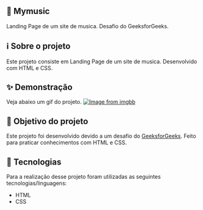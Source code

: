 ## 📀 Mymusic
Landing Page de um site de musica. Desafio do GeeksforGeeks.

## ℹ Sobre o projeto 
Este projeto consiste em Landing Page de um site de musica. Desenvolvido com HTML e CSS.

## ✨ Demonstração    
Veja abaixo um gif do projeto.
[![Image from imgbb](https://i.ibb.co/2PHhnWQ/Captura-da-Web-10-9-2021-153454-127-0-0-1.jpg)](https://ibb.co/WFj5xGw)



## 🎯 Objetivo do projeto
Este projeto foi desenvolvido devido a um desafio do [GeeksforGeeks](https://www.geeksforgeeks.org/top-10-projects-for-beginners-to-practice-html-and-css-skills/). 
Feito para praticar conhecimentos com HTML e CSS.

## 🤖 Tecnologias 
Para a realização desse projeto foram utilizadas as seguintes tecnologias/linguagens: 
- HTML
- CSS
